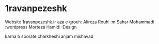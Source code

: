 1ravanpezeshk
=============

Website 1ravanpezeshk.ir
aza e grouh:
Alireza Rouhi :m
Sahar Mohammadi :wordpress
Morteza Hamidi  :Design

karha b soorate charkheshi anjam mishavad